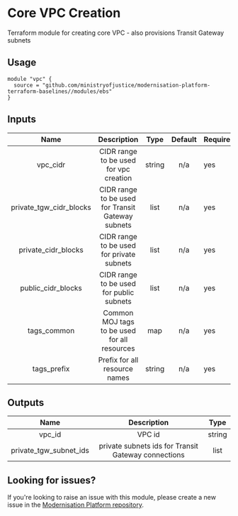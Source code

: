 # Core VPC Creation

Terraform module for creating core VPC - also provisions Transit Gateway subnets

## Usage

```
module "vpc" {
  source = "github.com/ministryofjustice/modernisation-platform-terraform-baselines//modules/ebs"
}
```

## Inputs
|                Name                |                           Description                           |  Type  | Default | Required |
|:----------------------------------:|:---------------------------------------------------------------:|:------:|:-------:|----------|
|             vpc_cidr               |         CIDR range to be used for vpc creation                  | string |   n/a   | yes      |
|      private_tgw_cidr_blocks       |         CIDR range to be used for Transit Gateway subnets       |  list  |   n/a   | yes      |
|        private_cidr_blocks         |         CIDR range to be used for private subnets               |  list  |   n/a   | yes      |
|         public_cidr_blocks         |         CIDR range to be used for public subnets                |  list  |   n/a   | yes      |
|            tags_common             |         Common MOJ tags to be used for all resources            |  map   |   n/a   | yes      |
|            tags_prefix             |         Prefix for all resource names                           | string |   n/a   | yes      |

## Outputs
|                Name                |                           Description                           |  Type  |
|:----------------------------------:|:---------------------------------------------------------------:|:------:|
|  vpc_id                            | VPC id                                                          | string |
|  private_tgw_subnet_ids            | private subnets ids for Transit Gateway connections             | list   |

## Looking for issues?
If you're looking to raise an issue with this module, please create a new issue in the [Modernisation Platform repository](https://github.com/ministryofjustice/modernisation-platform/issues).
